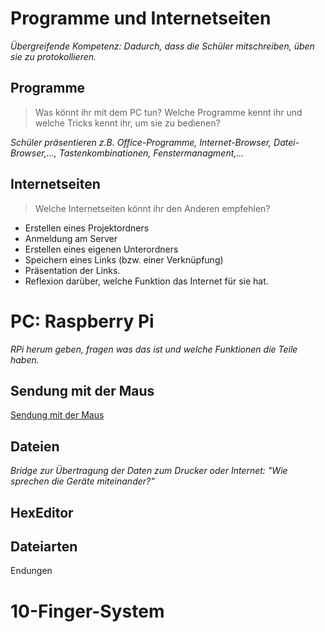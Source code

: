 # Programme und Internetseiten
*Übergreifende Kompetenz: Dadurch, dass die Schüler mitschreiben, üben sie zu protokollieren.*


## Programme
> Was könnt ihr mit dem PC tun? Welche Programme kennt ihr und welche Tricks kennt ihr, um sie zu bedienen?

*Schüler präsentieren z.B. Office-Programme, Internet-Browser, Datei-Browser,..., Tastenkombinationen, Fenstermanagment,...*


## Internetseiten
> Welche Internetseiten könnt ihr den Anderen empfehlen?

* Erstellen eines Projektordners
* Anmeldung am Server
* Erstellen eines eigenen Unterordners
* Speichern eines Links (bzw. einer Verknüpfung)
* Präsentation der Links.
* Reflexion darüber, welche Funktion das Internet für sie hat.

# PC: Raspberry Pi
*RPi herum geben, fragen was das ist und welche Funktionen die Teile haben.*

## Sendung mit der Maus
[Sendung mit der Maus](https://www.youtube.com/watch?v=5PJZz04JGjs)

## Dateien
*Bridge zur Übertragung der Daten zum Drucker oder Internet: "Wie sprechen die Geräte miteinander?"*

## HexEditor

## Dateiarten
Endungen

# 10-Finger-System



